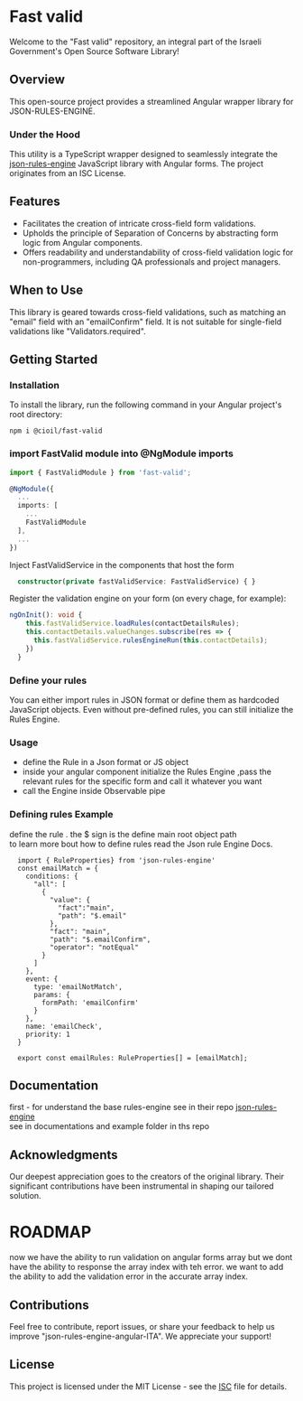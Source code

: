 # Fast valid

Welcome to the "Fast valid" repository, an integral part of the Israeli Government's Open Source Software Library!

## Overview

This open-source project provides a streamlined Angular wrapper library for JSON-RULES-ENGINE.

### Under the Hood

This utility is a TypeScript wrapper designed to seamlessly integrate the [json-rules-engine](https://github.com/CacheControl/json-rules-engine) JavaScript library with Angular forms. The project originates from an ISC License.

## Features

- Facilitates the creation of intricate cross-field form validations.
- Upholds the principle of Separation of Concerns by abstracting form logic from Angular components.
- Offers readability and understandability of cross-field validation logic for non-programmers, including QA professionals and project managers.

## When to Use

This library is geared towards cross-field validations, such as matching an "email" field with an "emailConfirm" field. It is not suitable for single-field validations like "Validators.required".

## Getting Started

### Installation

To install the library, run the following command in your Angular project's root directory:

`npm i @cioil/fast-valid`

### import FastValid module into @NgModule imports

```typescript
import { FastValidModule } from 'fast-valid';

@NgModule({
  ...
  imports: [
    ...
    FastValidModule
  ],
  ...
})
```

Inject FastValidService in the components that host the form
```typescript
  constructor(private fastValidService: FastValidService) { }
```

Register the validation engine on your form (on every chage, for example):
```typescript
ngOnInit(): void {
    this.fastValidService.loadRules(contactDetailsRules);
    this.contactDetails.valueChanges.subscribe(res => {
      this.fastValidService.rulesEngineRun(this.contactDetails);
    })
  }
```

### Define your rules

You can either import rules in JSON format or define them as hardcoded JavaScript objects. Even without pre-defined rules, you can still initialize the Rules Engine.

### Usage
 
- define the Rule in a Json format or JS object
- inside your angular component initialize the Rules Engine ,pass the relevant rules for the specific form
 and call it whatever you want
 - call the Engine inside Observable pipe


### Defining rules Example

define the rule . the $ sign is the define main root object path  
to learn more bout how to define rules read the Json rule Engine Docs.

```
  import { RuleProperties} from 'json-rules-engine'
  const emailMatch = {
    conditions: {
      "all": [
        {
          "value": {
            "fact":"main",
            "path": "$.email"
          },
          "fact": "main",
          "path": "$.emailConfirm",
          "operator": "notEqual"
        }
      ]
    },
    event: {
      type: 'emailNotMatch',
      params: {
        formPath: 'emailConfirm'
      }
    },
    name: 'emailCheck',
    priority: 1
  }
  
  export const emailRules: RuleProperties[] = [emailMatch];
```


## Documentation
first - for understand the base rules-engine see in their repo 
 [json-rules-engine](https://github.com/CacheControl/json-rules-engine)  
see in documentations and example folder in ths repo


## Acknowledgments


Our deepest appreciation goes to the creators of the original library. Their significant contributions have been instrumental in shaping our tailored solution.

# ROADMAP

now we have the ability to run validation on angular forms array but we dont have the ability to response the array index with teh error.
we want to add the ability to add the validation error in the accurate  array index.

## Contributions

Feel free to contribute, report issues, or share your feedback to help us improve "json-rules-engine-angular-ITA". We appreciate your support!

## License

This project is licensed under the MIT License - see the [ISC](https://www.isc.org/licenses/) file for details.



